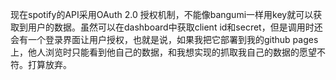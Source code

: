 现在spotify的API采用OAuth 2.0 授权机制，不能像bangumi一样用key就可以获取到用户的数据。虽然可以在dashboard中获取client id和secret，但是调用时还会有一个登录界面让用户授权，也就是说，如果我把它部署到我的github pages上，他人浏览时只能看到他自己的数据，和我想实现的抓取我自己的数据的愿望不符。打算放弃。